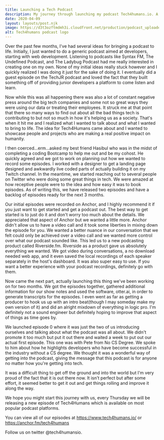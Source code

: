 ```yaml
---
title: Launching a Tech Podcast
description: My journey through launching my podcast Tech4humans.io. A few considerations and the preperations I took while producing the podcast.
date: 2020-04-09
layout: layouts/post.njk
image: https://d3t3ozftmdmh3i.cloudfront.net/production/podcast_uploaded_episode/3206742/3206742-1585365231264-b8b08e497c22d.jpg
alt: Tech4humans podcast logo
---
```


Over the past few months, I've had several ideas for bringing a podcast to life. Initially, I just wanted to do a generic podcast aimed at developers, starting with web development. Listening to podcasts like Syntax FM, The Undefined Podcast, and The Ladybug Podcast had me really interested in creating one on my own. None of my initial ideas really stuck however and I quickly realized I was doing it just for the sake of doing it. I eventually did a guest episode on the TechJR podcast and loved the fact that they built something off of providing junior developers a platform to come listen and learn. 

Now while this was all happening there was also a lot of constant negative press around the big tech companies and some not so great ways they were using our data or treating their employees. It struck me at that point that there so many ways to find out about all the bad things tech is contributing to but not so much in how it's helping us as a society. That's when it hit me and I realized what I wanted to talk about and what I wanted to bring to life. The idea for Tech4Humans came about and I wanted to showcase people and projects who are making a real positive impact on humanity. 

I then coerced...erm...asked my best friend Hasibul who was in the midst of completing a coding Bootcamp to help me out and be my cohost. He quickly agreed and we got to work on planning out how we wanted to record some episodes. I worked with a designer to get a landing page designed and awkwardly live coded parts of actually building it on my Twitch channel. In the meantime, we started reaching out to several people on Twitter who were doing some great things in tech. We were amazed at how receptive people were to the idea and how easy it was to book episodes. As of writing this, we have released two episodes and have a backlog of episodes ready for the next 3 months. 

Our initial episodes were recorded on Anchor, and I highly recommend it if you just want to get started and get a podcast out. The best way to get started is to just do it and don't worry too much about the details. We appreciated that aspect of Anchor but we wanted a little more. Anchor didn't allow us to have a video call and it took some liberties in mixing down the episode for you. We wanted a better nuance in our conversation that we felt could only be achieved over a video call and we wanted more control over what our podcast sounded like. This led us to a new podcasting product called Riverside.fm. Riverside as a product gave us absolutely everything we wanted. We got video during conversations, a no download needed web app, and it even saved the local recordings of each speaker separately in the host's dashboard. It was also super easy to use. If you want a better experience with your podcast recordings, definitely go with them. 

Now came the next part, actually launching this thing we've been working on for two months. We got the episodes together, gathered additional information for our show notes and used the software, otter.ai, in order to generate transcripts for the episodes. I even went as far as getting a producer to hook us up with an intro beat(though I may someday make my own version of it) and did an alright mixdown of everything in logic pro. I'm definitely not a sound engineer but definitely hoping to improve that aspect of things as time goes by. 

We launched episode 0 where it was just the two of us introducing ourselves and talking about what the podcast was all about. We didn't promote it too much but put it out there and waited a week to put out our actual first episode. This one was with Pete from No CS Degree. We spoke to him about how he highlights developers who have become successful in the industry without a CS degree. We thought it was a wonderful way of getting into the podcast, giving the message that this podcast is for anyone no matter how you're getting into tech. 

It was a difficult thing to get off the ground and into the world but I'm very proud of the fact that it is out there now. It isn't perfect but after some effort, it seemed better to get it out and get things rolling and improve it along the way. 

We hope you might start this journey with us, every Thursday we will be releasing a new episode of Tech4Humans which is available on most popular podcast platforms. 

You can view all of our episodes at https://www.tech4humans.io/ or https://anchor.fm/tech4humans

Follow us on twitter @tech4humansio.